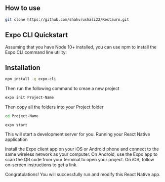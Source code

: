 ## How to use

````bash
git clone https://github.com/shahvrushali22/Restauro.git
````

## Expo CLI Quickstart
Assuming that you have Node 10+ installed, you can use npm to install the Expo CLI command line utility:
## Installation
````bash
npm install -g expo-cli
````
Then run the following command to creae a new project

````bash
expo init Project-Name
````
Then copy all the folders into your Project folder 
````bash
cd Project-Name
````
````
expo start
````
This will start a development server for you.
Running your React Native application

Install the Expo client app on your iOS or Android phone and connect to the same wireless network as your computer. 
On Android, use the Expo app to scan the QR code from your terminal to open your project. 
On iOS, follow on-screen instructions to get a link.

Congratulations! You will successfully run and modify this React Native app.